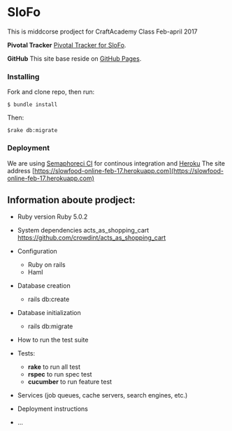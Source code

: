 # SloFo

This is middcorse prodject for CraftAcademy Class Feb-april 2017

**Pivotal Tracker**
[Pivotal Tracker for SloFo](https://www.pivotaltracker.com/n/projects/1996373).

**GitHub**
This site base reside on [GitHub Pages](https://github.com/CraftAcademy/slow_food_online_feb_17).

### Installing

Fork and clone repo, then run:

```
$ bundle install
```
Then:

```
$rake db:migrate
```

### Deployment

We are using [Semaphoreci CI](https://semaphoreci.com)  for continous integration and [Heroku](http://heroku.com/)
The site address [https://slowfood-online-feb-17.herokuapp.com](https://slowfood-online-feb-17.herokuapp.com)

## Information aboute prodject:

* Ruby version
  Ruby 5.0.2

* System dependencies
  acts_as_shopping_cart  https://github.com/crowdint/acts_as_shopping_cart

* Configuration
  - Ruby on rails
  - Haml

* Database creation
  - rails db:create

* Database initialization
  - rails db:migrate

* How to run the test suite
* Tests:
  - **rake** to run all test
  - **rspec** to run spec test
  - **cucumber** to run feature test

* Services (job queues, cache servers, search engines, etc.)

* Deployment instructions

* ...
